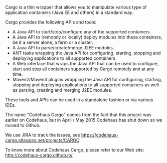Cargo is a thin wrapper that allows you to manipulate various type of application containers (Java EE and others) in a standard way.

Cargo provides the following APIs and tools:

* A Java API to start/stop/configure any of the supported containers.
* A Java API to (remotely or locally) deploy modules into these containers, be it a server alone, a farm or a cluster.
* A Java API to parse/create/merge J2EE modules.
* ANT tasks wrapping the Java API for configuring, starting, stopping and deploying applications to all supported containers.
* A Web interface that wraps the Java API that can be used to configure, start and stop all containers supported by Cargo remotely and at any time.
* Maven2/Maven3 plugins wrapping the Java API for configuring, starting, stopping and deploying applications to all supported containers as well as parsing, creating and merging J2EE modules.

These tools and APIs can be used in a standalone fashion or via various IDEs.

The name "Codehaus Cargo" comes from the fact that this project was earlier on Codehaus, but in April / May 2015 Codehaus has shut down so we moved to Github.

We use JIRA to track the issues, see https://codehaus-cargo.atlassian.net/projects/CARGO.

To know more about Codehaus Cargo, please refer to our Web site: http://codehaus-cargo.github.io/
